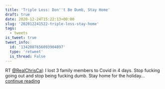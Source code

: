 ```yaml
---
title: 'Triple Loss: Don''t Be Dumb, Stay Home'
draft: true
date: 2020-12-24T15:22:13+00:00
slug: '202012241522-triple-loss-stay-home'
tags:
  - tweets
is_tweet: true
tweet_info:
  id: '1342007656093904897'
  type: 'retweet'
  is_thread: False
---
```




RT [@RealChrisCal](https://x.com/RealChrisCal): I lost 3 family members to Covid in 4 days. Stop fucking going out and stop being fucking dumb. Stay home for the holiday… [continue reading](https://x.com/sytelus/status/1342007656093904897)
